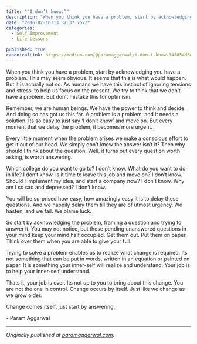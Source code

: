 ```yaml
---
title: "“I don’t know.”"
description: "When you think you have a problem, start by acknowledging you have a problem. This may seem obvious. It seems that this is what would happen. But it is actually not so. As humans we have this…"
date: "2016-02-16T13:37:37.757Z"
categories: 
  - Self Improvement
  - Life Lessons

published: true
canonicalLink: https://medium.com/@paramaggarwal/i-don-t-know-14f854d5de53
---
```


When you think you have a problem, start by acknowledging you have a problem. This may seem obvious. It seems that this is what would happen. But it is actually not so. As humans we have this instinct of ignoring tensions and stress, to help us focus on the present. We try to think that we don’t have a problem. But don’t mistake this for optimism.

Remember, we are human beings. We have the power to think and decide. And doing so has got us this far. A problem is a problem, and it needs a solution. Its so easy to just say ‘I don’t know’ and move on. But every moment that we delay the problem, it becomes more urgent.

Every little moment when the problem arises we make a conscious effort to get it out of our head. We simply don’t know the answer isn’t it? Then why should I think about the question. Well, it turns out every question worth asking, is worth answering.

Which college do you want to go to? I don’t know. What do you want to do in life? I don’t know. Is it time to leave this job and move on? I don’t know. Should I implement my idea, and start a company now? I don’t know. Why am I so sad and depressed? I don’t know.

You will be surprised how easy, how amazingly easy it is to delay these questions. And we happily delay them till they are of utmost urgency. We hasten, and we fail. We blame luck.

So start by acknowledging the problem, framing a question and trying to answer it. You may not notice, but these pending unanswered questions in your mind keep your mind half occupied. Get them out. Put them on paper. Think over them when you are able to give your full.

Trying to solve a problem enables us to realize what change is required. Its not something that can be put in words, written in an equation or painted on paper. It is something your inner-self will realize and understand. Your job is to help your inner-self understand.

Thats it, your job is over. Its not up to you to bring about this change. You are not the one in control. Change occurs by itself. Just like we change as we grow older.

Change comes itself, just start by answering.

\- Param Aggarwal

---

_Originally published at_ [_paramaggarwal.com_](http://paramaggarwal.com/post/1278230759/i-dont-know)_._